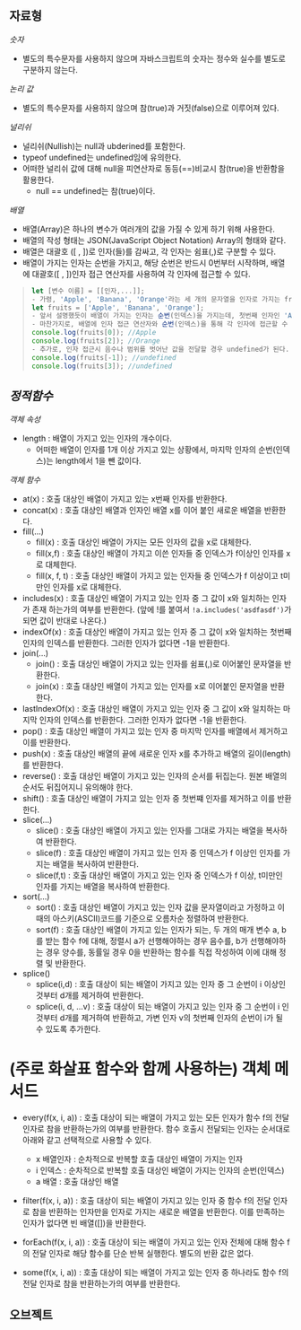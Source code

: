 ## 자료형

*숫자*
- 별도의 특수문자를 사용하지 않으며 자바스크립트의 숫자는 정수와 실수를 별도로 구분하지 않는다.

*논리 값*
- 별도의 특수문자를 사용하지 않으며 참(true)과 거짓(false)으로 이루어져 있다.

*널리쉬*
- 널리쉬(Nullish)는 null과 ubderined를 포함한다.
- typeof undefined는 undefined임에 유의한다.
- 어떠한 널리쉬 값에 대해 null을 피연산자로 동등(==)비교시 참(true)을 반환함을 활용한다.
  - null == undefined는 참(true)이다.

*배열*
- 배열(Array)은 하나의 변수가 여러개의 값을 가질 수 있게 하기 위해 사용한다.
- 배열의 작성 형태는 JSON(JavaScript Object Notation) Array의 형태와 같다.
- 배열은 대괄호 ([ , ])로 인자(들)를 감싸고, 각 인자는 쉼표(,)로 구분할 수 있다.
- 배열이 가지는 인자는 순번을 가지고, 해당 순번은 반드시 0번부터 시작하며, 배열에 대괄호([ , ])인자 접근 연산자를 사용하여 각 인자에 접근할 수 있다.
> ```javascript
> let [변수 이름] = [[인자,...]];
> - 가령, 'Apple', 'Banana', 'Orange'라는 세 개의 문자열을 인자로 가지는 fruits라는 배열은 아래와 같이 만들 수 있다.
> let fruits = ['Apple', 'Banana', 'Orange'];
> - 앞서 설명했듯이 배열이 가지는 인자는 순번(인덱스)을 가지는데, 첫번째 인자인 'Apple'부터 0번이며, 순차적으로 1씩 증가한다.
> - 마찬가지로, 배열에 인자 접근 연산자와 순번(인덱스)을 통해 각 인자에 접근할 수 let console = 있다.
> console.log(fruits[0]); //Apple
> console.log(fruits[2]); //Orange
> - 추가로, 인자 접근시 음수나 범위를 벗어난 값을 전달할 경우 undefined가 된다.
> console.log(fruits[-1]); //undefined
> console.log(fruits[3]); //undefined
> ```
*정적함수*
- 

*객체 속성*
- length : 배열이 가지고 있는 인자의 개수이다.
  - 어떠한 배열이 인자를 1개 이상 가지고 있는 상황에서, 마지막 인자의 순번(인덱스)는 length에서 1을 뺀 값이다.

*객체 함수*
- at(x) : 호출 대상인 배열이 가지고 있는 x번째 인자를 반환한다.
- concat(x) : 호출 대상인 배열과 인자인 배열 x를 이어 붙인 새로운 배열을 반환한다.
- fill(...)
  - fill(x) : 호출 대상인 배열이 가지는 모든 인자의 값을 x로 대체한다.
  - fill(x,f) : 호출 대상인 배열이 가지고 이쓴 인자들 중 인덱스가 f이상인 인자를 x로 대체한다.
  - fill(x, f, t) : 호출 대상인 배열이 가지고 있는 인자들 중 인덱스가 f 이상이고 t미만인 인자를 x로 대체한다.
- includes(x) : 호출 대상인 배열이 가지고 있는 인자 중 그 값이 x와 일치하는 인자가 존재 하는가의 여부를 반환한다.
                (앞에 !를 붙여서 `!a.includes('asdfasdf')`가 되면 값이 반대로 나온다.)
- indexOf(x) : 호출 대상인 배열이 가지고 있는 인자 중 그 값이 x와 일치하는 첫번째 인자의 인덱스를 반환한다. 그러한 인자가 없다면 -1을 반환한다.
- join(...)
  - join() : 호출 대상인 배열이 가지고 있는 인자를 쉼표(,)로 이어붙인 문자열을 반환한다.
  - join(x) : 호출 대상인 배열이 가지고 있는 인자를 x로 이어붙인 문자열을 반환한다.
- lastIndexOf(x) : 호출 대상인 배열이 가지고 있는 인자 중 그 값이 x와 일치하는 마지막 인자의 인덱스를 반환한다. 그러한 인자가 없다면 -1을 반환한다.
- pop() : 호출 대상인 배열이 가지고 있는 인자 중 마지막 인자를 배열에서 제거하고 이를 반환한다.
- push(x) : 호출 대상인 배열의 끝에 새로운 인자 x를 추가하고 배열의 길이(length)를 반환한다.
- reverse() : 호출 대상인 배열이 가지고 있는 인자의 순서를 뒤집는다. 원본 배열의 순서도 뒤집어지니 유의해야 한다.
- shift() : 호출 대상인 배열이 가지고 있는 인자 중 첫번쨰 인자를 제거하고 이를 반환한다.
- slice(...)
  - slice() : 호출 대상인 배열이 가지고 있는 인자를 그대로 가지는 배열을 복사하여 반환한다.
  - slice(f) : 호출 대상인 배열이 가지고 있는 인자 중 인덱스가 f 이상인 인자를 가지는 배열을 복사하여 반환한다.
  - slice(f,t) : 호출 대상인 배열이 가지고 있는 인자 중 인덱스가 f 이상, t미만인 인자를 가지는 배열을 복사하여 반환한다.
- sort(...)
  - sort() : 호출 대상인 배열이 가지고 있는 인자 값을 문자열이라고 가정하고 이때의 아스키(ASCII)코드를 기준으로 오름차순 정렬하여 반환한다.
  - sort(f) : 호출 대상인 배열이 가지고 있는 인자가 되는, 두 개의 매개 변수 a, b를 받는 함수 f에 대해, 정렬시 a가 선행해야하는 경우 음수를, b가 선행해야하는 경우 양수를, 동률일 경우 0을 반환하는 함수를 직접 작성하여 이에 대해 정렬 및 반환한다.
- splice()
  - splice(i,d) : 호출 대상이 되는 배열이 가지고 있는 인자 중 그 순번이 i 이상인 것부터 d개를 제거하여 반환한다.
  - splice(i, d, ...v) : 호출 대상이 되는 배열이 가지고 있는 인자 중 그 순번이 i 인것부터 d개를 제거하여 반환하고, 가변 인자 v의 첫번째 인자의 순번이 i가 될 수 있도록 추가한다.

# (주로 화살표 함수와 함께 사용하는) 객체 메서드
- every(f(x, i, a)) : 호출 대상이 되는 배열이 가지고 있는 모든 인자가 함수 f의 전달 인자로 참을 반환하는가의 여부를 반환한다. 함수 호출시 전달되는 인자는 순서대로 아래와 같고 선택적으로 사용할 수 있다.
  - x 배열인자 : 순차적으로 반복할 호출 대상인 배열이 가지는 인자
  - i 인덱스 : 순차적으로 반복할 호출 대상인 배열이 가지는 인자의 순번(인덱스)
  - a 배열 : 호출 대상인 배열

- filter(f(x, i, a)) : 호출 대상이 되는 배열이 가지고 있는 인자 중 함수 f의 전달 인자로 참을 반환하는 인자만을 인자로 가지는 새로운 배열을 반환한다. 이를 만족하는 인자가 없다면 빈 배열([])을 반환한다.

- forEach(f(x, i, a)) : 호출 대상이 되는 배열이 가지고 있는 인자 전체에 대해 함수 f의 전달 인자로 해당 함수를 단순 반복 실행한다. 별도의 반환 값은 없다.

- some(f(x, i, a)) : 호출 대상이 되는 배열이 가지고 있는 인자 중 하나라도 함수 f의 전달 인자로 참을 반환하는가의 여부를 반환한다.


## 오브젝트
